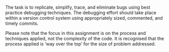 The task is to replicate, simplify, trace, and eliminate bugs using best practice debugging
techniques. The debugging effort should take place within a version control system using 
appropriately sized, commented, and timely commits.

Please note that the focus in this assignment is on the process and techniques applied, not the
complexity of the code. It is recognised that the process applied is ‘way over the top’ for 
the size of problem addressed.